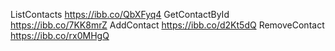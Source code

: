 ListContacts https://ibb.co/QbXFyq4
GetContactById https://ibb.co/7KK8mrZ
AddContact https://ibb.co/d2Kt5dQ
RemoveContact https://ibb.co/rx0MHgQ
